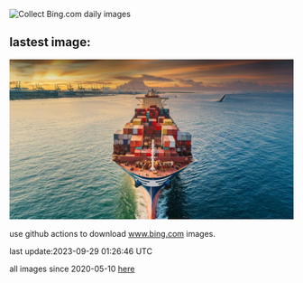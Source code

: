 ![Collect Bing.com daily images](https://github.com/counter2015/bing-daily-images/workflows/Collect%20Bing.com%20daily%20images/badge.svg)
## lastest image:
![](images/MaritimeDay.jpg)

use github actions to download www.bing.com images.

last update:2023-09-29 01:26:46 UTC

all images since 2020-05-10 [here](https://github.com/counter2015/bing-daily-images/tree/master/images) 

